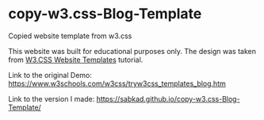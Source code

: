 # copy-w3.css-Blog-Template
Copied website template from w3.css

This website was built for educational purposes only.
The design was taken from <a href="https://www.w3schools.com/w3css/w3css_templates.asp">W3.CSS Website Templates</a> tutorial. 

Link to the original Demo: 
https://www.w3schools.com/w3css/tryw3css_templates_blog.htm

Link to the version I made: 
https://sabkad.github.io/copy-w3.css-Blog-Template/

